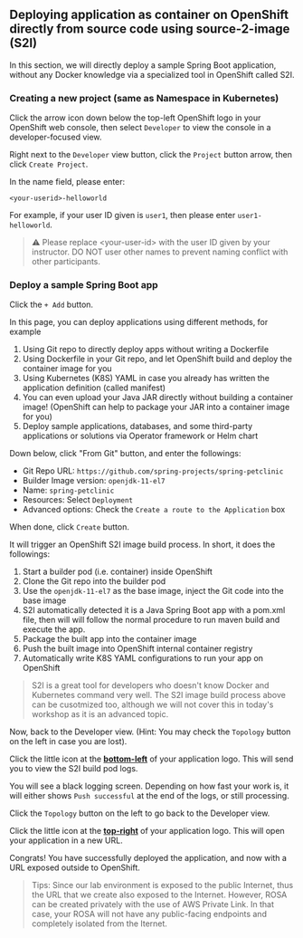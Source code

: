 ## Deploying application as container on OpenShift directly from source code using source-2-image (S2I)

In this section, we will directly deploy a sample Spring Boot application, without any Docker knowledge via a specialized tool in OpenShift called S2I.

### Creating a new project (same as Namespace in Kubernetes)

Click the arrow icon down below the top-left OpenShift logo in your OpenShift web console, then select `Developer` to view the console in a developer-focused view.

Right next to the `Developer` view button, click the `Project` button arrow, then click `Create Project`.

In the name field, please enter:

    <your-userid>-helloworld
    
For example, if your user ID given is `user1`, then please enter `user1-helloworld`.

> :warning: Please replace \<your-user-id\> with the user ID given by your instructor. DO NOT user other names to prevent naming conflict with other participants.

### Deploy a sample Spring Boot app

Click the `+ Add` button.

In this page, you can deploy applications using different methods, for example

1. Using Git repo to directly deploy apps without writing a Dockerfile
2. Using Dockerfile in your Git repo, and let OpenShift build and deploy the container image for you
3. Using Kubernetes (K8S) YAML in case you already has written the application definition (called manifest)
4. You can even upload your Java JAR directly without building a container image! (OpenShift can help to package your JAR into a container image for you)
5. Deploy sample applications, databases, and some third-party applications or solutions via Operator framework or Helm chart

Down below, click "From Git" button, and enter the followings:

- Git Repo URL: `https://github.com/spring-projects/spring-petclinic`
- Builder Image version: `openjdk-11-el7`
- Name: `spring-petclinic`
- Resources: Select `Deployment`
- Advanced options: Check the `Create a route to the Application` box

When done, click `Create` button.

It will trigger an OpenShift S2I image build process. In short, it does the followings:

1. Start a builder pod (i.e. container) inside OpenShift
2. Clone the Git repo into the builder pod
3. Use the `openjdk-11-el7` as the base image, inject the Git code into the base image
4. S2I automatically detected it is a Java Spring Boot app with a pom.xml file, then will will follow the normal procedure to run maven build and execute the app.
5. Package the built app into the container image
6. Push the built image into OpenShift internal container registry
7. Automatically write K8S YAML configurations to run your app on OpenShift

> S2I is a great tool for developers who doesn't know Docker and Kubernetes command very well. The S2I image build process above can be cusotmized too, although we will not cover this in today's workshop as it is an advanced topic.

Now, back to the Developer view. (Hint: You may check the `Topology` button on the left in case you are lost).

Click the little icon at the <b><u>bottom-left</u></b> of your application logo. This will send you to view the S2I build pod logs.

You will see a black logging screen. Depending on how fast your work is, it will either shows `Push successful` at the end of the logs, or still processing.

Click the `Topology` button on the left to go back to the Developer view.

Click the little icon at the <b><u>top-right</u></b> of your application logo. This will open your application in a new URL.

Congrats! You have successfully deployed the application, and now with a URL exposed outside to OpenShift.

> Tips: Since our lab environment is exposed to the public Internet, thus the URL that we create also exposed to the Internet. However, ROSA can be created privately with the use of AWS Private Link. In that case, your ROSA will not have any public-facing endpoints and completely isolated from the Iternet.
